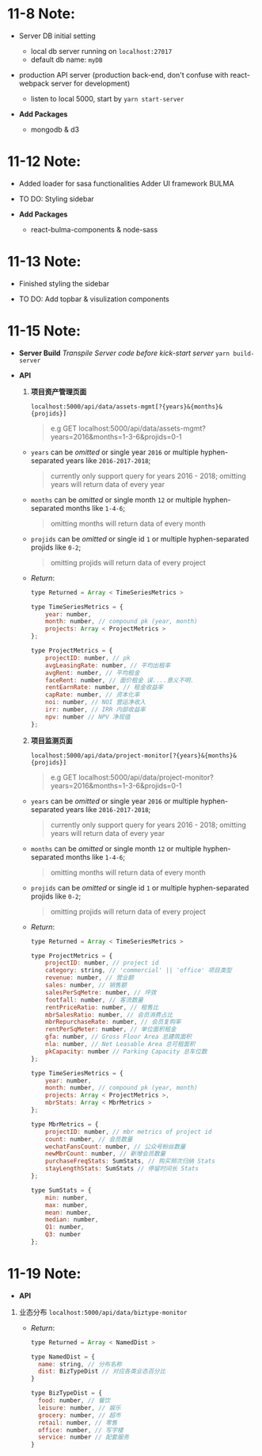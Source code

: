 # 11-8 Note:

-   Server DB initial setting

    -   local db server running on `localhost:27017`
    -   default db name: `myDB`

-   production API server (production back-end, don't confuse with react-webpack server for development)

    -   listen to local 5000, start by `yarn start-server`

-   **Add Packages**
    -   mongodb & d3

# 11-12 Note:

-   Added loader for sasa functionalities
    Adder UI framework BULMA

-   TO DO:
    Styling sidebar

-   **Add Packages**
    -   react-bulma-components & node-sass

# 11-13 Note:

-   Finished styling the sidebar

-   TO DO:
    Add topbar & visulization components

# 11-15 Note:

-   **Server Build** _Transpile Server code before kick-start server_ `yarn build-server`
-   **API**

    1.  **项目资产管理页面**

        `localhost:5000/api/data/assets-mgmt[?{years}&{months}&{projids}]`

        > e.g GET localhost:5000/api/data/assets-mgmt?years=2016&months=1-3-6&projids=0-1

    -   `years` can be _omitted_ or single year `2016` or multiple hyphen-separated years like `2016-2017-2018`;

        > currently only support query for years 2016 - 2018;
        > omitting years will return data of every year

    -   `months` can be _omitted_ or single month `12` or multiple hyphen-separated months like `1-4-6`;

        > omitting months will return data of every month

    -   `projids` can be _omitted_ or single id `1` or multiple hyphen-separated projids like `0-2`;

        > omitting projids will return data of every project

    -   _Return_:

        ```javascript
        type Returned = Array < TimeSeriesMetrics >

        type TimeSeriesMetrics = {
            year: number,
            month: number, // compound pk (year, month)
            projects: Array < ProjectMetrics >
        };

        type ProjectMetrics = {
            projectID: number, // pk
            avgLeasingRate: number, // 平均出租率
            avgRent: number, // 平均租金
            faceRent: number, // 面价租金 误....意义不明.
            rentEarnRate: number, // 租金收益率
            capRate: number, // 资本化率
            noi: number, // NOI 营运净收入
            irr: number, // IRR 内部收益率
            npv: number // NPV 净现值
        };
        ```

    2.  **项目监测页面**

        `localhost:5000/api/data/project-monitor[?{years}&{months}&{projids}]`

        > e.g GET localhost:5000/api/data/project-monitor?years=2016&months=1-3-6&projids=0-1

    -   `years` can be _omitted_ or single year `2016` or multiple hyphen-separated years like `2016-2017-2018`;

        > currently only support query for years 2016 - 2018;
        > omitting years will return data of every year

    -   `months` can be _omitted_ or single month `12` or multiple hyphen-separated months like `1-4-6`;

        > omitting months will return data of every month

    -   `projids` can be _omitted_ or single id `1` or multiple hyphen-separated projids like `0-2`;

        > omitting projids will return data of every project

    -   _Return_:

        ```javascript
        type Returned = Array < TimeSeriesMetrics >

        type ProjectMetrics = {
            projectID: number, // project id
            category: string, // 'commercial' || 'office' 项目类型
            revenue: number, // 营业额
            sales: number, // 销售额
            salesPerSqMetre: number, // 坪效
            footfall: number, // 客流数量
            rentPriceRatio: number, // 租售比
            mbrSalesRatio: number, // 会员消费占比
            mbrRepurchaseRate: number, // 会员复购率
            rentPerSqMeter: number, // 单位面积租金
            gfa: number, // Gross Floor Area 总建筑面积
            nla: number, // Net Leasable Area 总可租面积
            pkCapacity: number // Parking Capacity 总车位数
        };

        type TimeSeriesMetrics = {
            year: number,
            month: number, // compound pk (year, month)
            projects: Array < ProjectMetrics >,
            mbrStats: Array < MbrMetrics >
        };

        type MbrMetrics = {
            projectID: number, // mbr metrics of project id
            count: number, // 会员数量
            wechatFansCount: number, // 公众号粉丝数量
            newMbrCount: number, // 新增会员数量
            purchaseFreqStats: SumStats, // 购买频次归纳 Stats
            stayLengthStats: SumStats // 停留时间长 Stats
        };

        type SumStats = {
            min: number,
            max: number,
            mean: number,
            median: number,
            Q1: number,
            Q3: number
        };
        ```

# 11-19 Note:

-   **API**

1.  业态分布
    `localhost:5000/api/data/biztype-monitor`

    -   _Return_:

        ```javascript
        type Returned = Array < NamedDist >

        type NamedDist = {
          name: string, // 分布名称
          dist: BizTypeDist // 对应各类业态百分比
        }

        type BizTypeDist = {
          food: number, // 餐饮
          leisure: number, // 娱乐
          grocery: number, // 超市
          retail: number, // 零售
          office: number, // 写字楼
          service: number // 配套服务
        }
        ```
